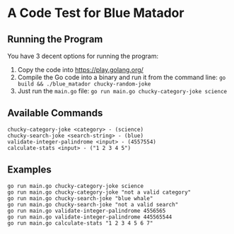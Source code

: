 # A Code Test for Blue Matador

## Running the Program
You have 3 decent options for running the program:

1. Copy the code into https://play.golang.org/
2. Compile the Go code into a binary and run it from the command line:
    `go build && ./blue_matador chucky-random-joke`
3. Just run the `main.go` file:
    `go run main.go chucky-category-joke science`
    
## Available Commands
```
chucky-category-joke <category> - (science)
chucky-search-joke <search-string> - (blue)
validate-integer-palindrome <input> - (4557554)
calculate-stats <input> - ("1 2 3 4 5")
```

## Examples

```
go run main.go chucky-category-joke science
go run main.go chucky-category-joke "not a valid category"
go run main.go chucky-search-joke "blue whale"
go run main.go chucky-search-joke "not a valid search"
go run main.go validate-integer-palindrome 4556565
go run main.go validate-integer-palindrome 445565544
go run main.go calculate-stats "1 2 3 4 5 6 7"


